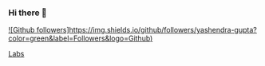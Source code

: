 ### Hi there 👋

[![Github followers]https://img.shields.io/github/followers/yashendra-gupta?color=green&label=Followers&logo=Github)](https://github.com/yashendra-gupta?tab=followers)


[Labs](https://github.com/stars/yashendra-gupta/lists/labs)

<!--
**yashendra-gupta/yashendra-gupta** is a ✨ _special_ ✨ repository because its `README.md` (this file) appears on your GitHub profile.

Here are some ideas to get you started:

- 🔭 I’m currently working on ...
- 🌱 I’m currently learning ...
- 👯 I’m looking to collaborate on ...
- 🤔 I’m looking for help with ...
- 💬 Ask me about ...
- 📫 How to reach me: ...
- 😄 Pronouns: ...
- ⚡ Fun fact: ...
-->

